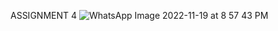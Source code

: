 ASSIGNMENT 4
![WhatsApp Image 2022-11-19 at 8 57 43 PM](https://user-images.githubusercontent.com/74548513/202864125-fcee697f-8e15-46bb-91f0-2cf6980899e1.jpeg)

